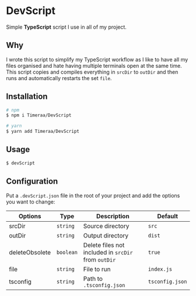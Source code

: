 # DevScript

Simple **TypeScript** script I use in all of my project.

## Why

I wrote this script to simplify my TypeScript workflow as I like to have all my files organised and hate having multiple terminals open at the same time. This script copies and compiles everything in `srcDir` to `outDir` and then runs and automatically restarts the set `file`.

## Installation

```bash
# npm
$ npm i Timeraa/DevScript

# yarn
$ yarn add Timeraa/DevScript
```

## Usage

```bash
$ devScript
```

## Configuration

Put a `.devScript.json` file in the root of your project and add the options you want to change:

| Options        | Type      | Description                                         | Default         |
| -------------- | --------- | --------------------------------------------------- | --------------- |
| srcDir         | `string`  | Source directory                                    | `src`           |
| outDir         | `string`  | Output directory                                    | `dist`          |
| deleteObsolete | `boolean` | Delete files not included in `srcDir` from `outDir` | `true`          |
| file           | `string`  | File to run                                         | `index.js`      |
| tsconfig       | `string`  | Path to `.tsconfig.json`                            | `tsconfig.json` |
